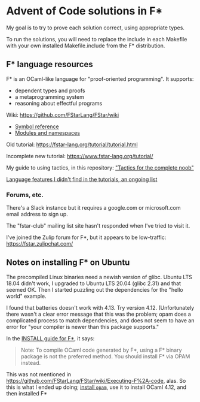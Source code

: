 # Advent of Code solutions in F*

My goal is to try to prove each solution correct, using appropriate types.

To run the solutions, you will need to replace the include in each Makefile
with your own installed Makefile.include from the F* distribution.

## F* language resources

F* is an OCaml-like language for "proof-oriented programming".  It supports:
  * dependent types and proofs
  * a metaprogramming system
  * reasoning about effectful programs
  
Wiki: https://github.com/FStarLang/FStar/wiki
  * [Symbol reference](https://github.com/FStarLang/FStar/wiki/F%2A-symbols-reference)
  * [Modules and namespaces](https://github.com/FStarLang/FStar/wiki/Modules,-namespaces-and-name-resolution)
  
Old tutorial: https://fstar-lang.org/tutorial/tutorial.html

Incomplete new tutorial: https://www.fstar-lang.org/tutorial/

My guide to using tactics, in this repository: ["Tactics for the complete noob"](doc/TacticsForTheCompleteNoob.md)

[Language features I didn't find in the tutorials, an ongoing list](doc/FeaturesForTheCompleteNoob.md)

### Forums, etc.

There's a Slack instance but it requires a google.com or microsoft.com email
address to sign up.

The "fstar-club" mailing list site hasn't responded when I've tried to visit it.

I've joined the Zulip forum for F*, but it appears to be low-traffic: https://fstar.zulipchat.com/

## Notes on installing F* on Ubuntu

The precompiled Linux binaries need a newish version of glibc.
Ubuntu LTS 18.04 didn't work, I upgraded to Ubuntu LTS 20.04 (glibc 2.31)
and that seemed OK.  Then I started puzzling out the dependencies for
the "hello world" example.

I found that batteries doesn't work with 4.13.  Try version 4.12.
(Unfortunately there wasn't a clear error message that this was the problem;
opam does a complicated process to match dependencies, and does not seem
to have an error for "your compiler is newer than this package supports."

In the [INSTALL guide for F*](https://github.com/FStarLang/FStar/blob/master/INSTALL.md#instructions-for-linux-and-mac-os-x), it says:

> Note: To compile OCaml code generated by F*, using a F* binary package is not the preferred method. You should install F* via OPAM instead.

This was not mentioned in https://github.com/FStarLang/FStar/wiki/Executing-F%2A-code, alas.  So this is what I ended up doing; [install `opam`](https://opam.ocaml.org/doc/Install.html), use it to install OCaml 4.12, and then installed F*   